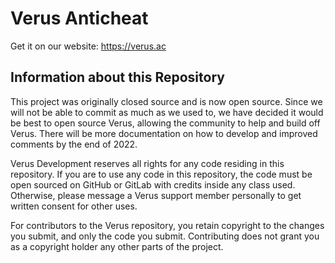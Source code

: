 # Verus Anticheat

Get it on our website: https://verus.ac

## Information about this Repository
This project was originally closed source and is now open source. Since we will not be able to commit as much as we used to, we have decided it would be best to open source Verus, allowing the community to help and build off Verus. There will be more documentation on how to develop and improved comments by the end of 2022.

Verus Development reserves all rights for any code residing in this repository. If you are to use any code in this repository, the code must be open sourced on GitHub or GitLab with credits
inside any class used. Otherwise, please message a Verus support member personally to get written consent for other uses.

For contributors to the Verus repository, you retain copyright to the changes you submit, and only the code you submit. Contributing does not grant you as a copyright holder any other parts of the project.